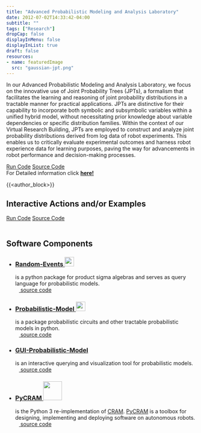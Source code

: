 ```yaml
---
title: "Advanced Probabilistic Modeling and Analysis Laboratory"
date: 2012-07-02T14:33:42-04:00
subtitle: ""
tags: ["Research"]
dropCap: false
displayInMenu: false
displayInList: true
draft: false
resources:
- name: featuredImage
  src: "gaussian-jpt.png"
---
```


In our Advanced Probabilistic Modeling and Analysis Laboratory, we focus on the
innovative use of Joint Probability Trees (JPTs), a formalism that facilitates the
learning and reasoning of joint probability distributions in a tractable manner for
practical applications. JPTs are distinctive for their capability to incorporate both
symbolic and subsymbolic variables within a unified hybrid model, without
necessitating prior knowledge about variable dependencies or specific distribution
families. Within the context of our Virtual Research Building, JPTs are employed to
construct and analyze joint probability distributions derived from log data of robot
experiments. This enables us to critically evaluate experimental outcomes and
harness robot experience data for learning purposes, paving the way for
advancements in robot performance and decision-making processes.

<div class="hidde-after-preview">
<a class="btn btn-primary" target="_blank" href="https://binder.intel4coro.de/v2/gh/MrSkooma/jpt-gui/jupiter-branch?urlpath=notebooks%2Fsrc%2Fjpt_gui%2Fapp.ipynb%3Fautorun%3Dtrue">Run Code</a>
<a class="btn btn-success" target="_blank" href="https://github.com/joint-probability-trees/">Source Code</a>
</div>

<div class="hidde-after-preview">
  For Detailed information click
  <a class="btn btn-success" target="_blank" href="advanced-probabilistic-modeling-and-analysis-laboratory"><b>here!</b></a>
</div>

<!--more-->

<script>
    // Add Authors(1 or 2) info to the list as dictionary

    var authors = [
      // {
      //     img: "********.png",
      //     name: "********",
      //     tel: "+49 421 218 ********",
      //     fax: "+49 421 218 ********",
      //     mail: "********@cs.uni-bremen.de",
      //     profile: "https://ai.uni-bremen.de/team/*********"
      // },
      ];
  </script>
  
  {{<author_block>}}

Interactive Actions and/or Examples
---

<div>
<a class="btn btn-primary" target="_blank" href="https://binder.intel4coro.de/v2/gh/MrSkooma/jpt-gui/jupiter-branch?urlpath=notebooks%2Fsrc%2Fjpt_gui%2Fapp.ipynb%3Fautorun%3Dtrue">Run Code</a>
<a class="btn btn-success" target="_blank" href="https://github.com/joint-probability-trees/">Source Code</a>
</div>

<br/>

Software Components
---

- ### [Random-Events <img class="sc-image" src="https://random-events.readthedocs.io/en/latest/_static/Tomato.png" height=25>](https://random-events.readthedocs.io/en/latest/#) 
  is a python package for product sigma algebras and serves as query language for probabilistic models.\
  [<img class="sc-image" src="https://iris.informatik.uni-bremen.de/images/github.svg" height=10> source code](https://github.com/tomsch420/random-events)

- ### [Probabilistic-Model <img class="sc-image" src="https://probabilistic-model.readthedocs.io/en/latest/_static/Logo.svg" height=25>](https://probabilistic-model.readthedocs.io/en/latest/)
  is a package probabilistic circuits and other tractable probabilistic models in python.\
  [<img class="sc-image" src="https://iris.informatik.uni-bremen.de/images/github.svg" height=10> source code](https://github.com/tomsch420/probabilistic_model)

- ### [GUI-Probabilistic-Model](https://github.com/MrSkooma/gui-probabilistic-model/blob/main/README.md)
  is an interactive querying and visualization tool for probabilistic models.\
  [<img class="sc-image" src="https://iris.informatik.uni-bremen.de/images/github.svg" height=10> source code](https://github.com/MrSkooma/gui-probabilistic-model)

- ### [PyCRAM <img class="sc-image" src="https://pycram.readthedocs.io/en/latest/_images/pycram_logo.png" height=50>](https://pycram.readthedocs.io/en/latest/index.html)
  is the Python 3 re-implementation of [CRAM](https://cram-system.org/). [PyCRAM](https://pycram.readthedocs.io/en/latest/index.html) is a toolbox for designing, implementing and deploying software on autonomous robots.\
  [<img class="sc-image" src="https://iris.informatik.uni-bremen.de/images/github.svg" height=10> source code](https://github.com/cram2/pycram)

